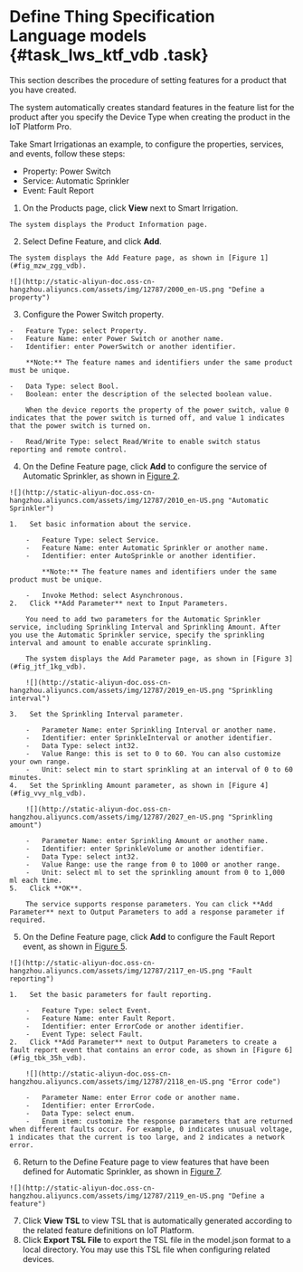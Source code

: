 # Define Thing Specification Language models {#task_lws_ktf_vdb .task}

This section describes the procedure of setting features for a product that you have created. 

The system automatically creates standard features in the feature list for the product after you specify the Device Type when creating the product in the IoT Platform Pro.

Take Smart Irrigationas an example, to configure the properties, services, and events, follow these steps:

-   Property: Power Switch
-   Service: Automatic Sprinkler
-   Event: Fault Report

1.   On the Products page, click **View** next to Smart Irrigation. 

    The system displays the Product Information page.

2.   Select Define Feature, and click **Add**. 

    The system displays the Add Feature page, as shown in [Figure 1](#fig_mzw_zgg_vdb).

    ![](http://static-aliyun-doc.oss-cn-hangzhou.aliyuncs.com/assets/img/12787/2000_en-US.png "Define a property")

3.   Configure the Power Switch property. 

    -   Feature Type: select Property.
    -   Feature Name: enter Power Switch or another name.
    -   Identifier: enter PowerSwitch or another identifier.

        **Note:** The feature names and identifiers under the same product must be unique.

    -   Data Type: select Bool.
    -   Boolean: enter the description of the selected boolean value.

        When the device reports the property of the power switch, value 0 indicates that the power switch is turned off, and value 1 indicates that the power switch is turned on.

    -   Read/Write Type: select Read/Write to enable switch status reporting and remote control.
4.   On the Define Feature page, click **Add** to configure the service of Automatic Sprinkler, as shown in [Figure 2](#fig_ilh_k3g_vdb). 

    ![](http://static-aliyun-doc.oss-cn-hangzhou.aliyuncs.com/assets/img/12787/2010_en-US.png "Automatic Sprinkler")

    1.   Set basic information about the service. 

        -   Feature Type: select Service.
        -   Feature Name: enter Automatic Sprinkler or another name.
        -   Identifier: enter AutoSprinkle or another identifier.

            **Note:** The feature names and identifiers under the same product must be unique.

        -   Invoke Method: select Asynchronous.
    2.   Click **Add Parameter** next to Input Parameters. 

        You need to add two parameters for the Automatic Sprinkler service, including Sprinkling Interval and Sprinkling Amount. After you use the Automatic Sprinkler service, specify the sprinkling interval and amount to enable accurate sprinkling.

        The system displays the Add Parameter page, as shown in [Figure 3](#fig_jtf_1kg_vdb).

        ![](http://static-aliyun-doc.oss-cn-hangzhou.aliyuncs.com/assets/img/12787/2019_en-US.png "Sprinkling interval")

    3.   Set the Sprinkling Interval parameter. 

        -   Parameter Name: enter Sprinkling Interval or another name.
        -   Identifier: enter SprinkleInterval or another identifier.
        -   Data Type: select int32.
        -   Value Range: this is set to 0 to 60. You can also customize your own range.
        -   Unit: select min to start sprinkling at an interval of 0 to 60 minutes.
    4.   Set the Sprinkling Amount parameter, as shown in [Figure 4](#fig_vvy_nlg_vdb). 

        ![](http://static-aliyun-doc.oss-cn-hangzhou.aliyuncs.com/assets/img/12787/2027_en-US.png "Sprinkling amount")

        -   Parameter Name: enter Sprinkling Amount or another name.
        -   Identifier: enter SprinkleVolume or another identifier.
        -   Data Type: select int32.
        -   Value Range: use the range from 0 to 1000 or another range.
        -   Unit: select ml to set the sprinkling amount from 0 to 1,000 ml each time.
    5.   Click **OK**. 

        The service supports response parameters. You can click **Add Parameter** next to Output Parameters to add a response parameter if required.

5.   On the Define Feature page, click **Add** to configure the Fault Report event, as shown in [Figure 5](#fig_bdh_yrh_vdb). 

    ![](http://static-aliyun-doc.oss-cn-hangzhou.aliyuncs.com/assets/img/12787/2117_en-US.png "Fault reporting")

    1.   Set the basic parameters for fault reporting. 

        -   Feature Type: select Event.
        -   Feature Name: enter Fault Report.
        -   Identifier: enter ErrorCode or another identifier.
        -   Event Type: select Fault.
    2.   Click **Add Parameter** next to Output Parameters to create a fault report event that contains an error code, as shown in [Figure 6](#fig_tbk_35h_vdb). 

        ![](http://static-aliyun-doc.oss-cn-hangzhou.aliyuncs.com/assets/img/12787/2118_en-US.png "Error code")

        -   Parameter Name: enter Error code or another name.
        -   Identifier: enter ErrorCode.
        -   Data Type: select enum.
        -   Enum item: customize the response parameters that are returned when different faults occur. For example, 0 indicates unusual voltage, 1 indicates that the current is too large, and 2 indicates a network error.
6.   Return to the Define Feature page to view features that have been defined for Automatic Sprinkler, as shown in [Figure 7](#fig_cfd_tvh_vdb). 

    ![](http://static-aliyun-doc.oss-cn-hangzhou.aliyuncs.com/assets/img/12787/2119_en-US.png "Define a feature")

7.   Click **View TSL** to view TSL that is automatically generated according to the related feature definitions on IoT Platform. 
8.   Click **Export TSL File** to export the TSL file in the model.json format to a local directory. You may use this TSL file when configuring related devices. 

